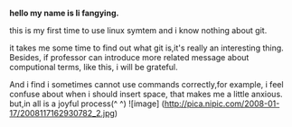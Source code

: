 **hello my name is li fangying.**<p>
this is my first time to use linux symtem and i know nothing about git.<p>
it takes me some time to find out what git is,it's really an interesting thing. Besides, if professor can introduce more related message about computional terms, like this, i will be grateful.<p>
And i find i sometimes cannot use commands correctly,for example, i feel confuse about when i should insert space, that makes me a little anxious. but,in all is a joyful process(^ ^)
![image] (http://pica.nipic.com/2008-01-17/2008117162930782_2.jpg)
